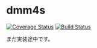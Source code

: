 dmm4s
=============

[![Coverage Status](https://coveralls.io/repos/daiksy/dmm4s/badge.png?branch=master)](https://coveralls.io/r/daiksy/dmm4s?branch=master)
[![Build Status](https://travis-ci.org/daiksy/dmm4s.png?branch=master)](https://travis-ci.org/daiksy/dmm4s)

まだ実装途中です。